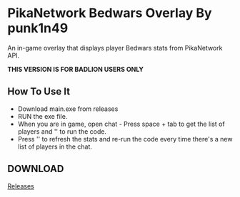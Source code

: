 # PikaNetwork Bedwars Overlay By punk1n49 

An in-game overlay that displays player Bedwars stats from PikaNetwork API.

**THIS VERSION IS FOR BADLION USERS ONLY**

## How To Use It 
- Download main.exe from releases
- RUN the exe file.
- When you are in game, open chat - Press space + tab to get the list of players and '\' to run the code.
- Press '\' to refresh the stats and re-run the code every time there's a new list of players in the chat.

## DOWNLOAD 

[Releases](https://github.com/punk1n49/pikanetwork-bedwars-overlay/releases)




